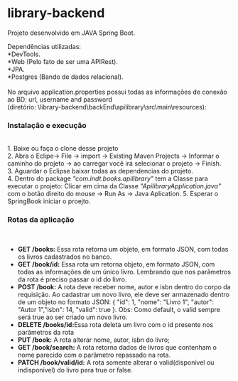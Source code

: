 # library-backend

Projeto desenvolvido em JAVA Spring Boot.

Dependências utilizadas:<br />
 *DevTools.<br />
 *Web (Pelo fato de ser uma APIRest).<br />
 *JPA.<br />
 *Postgres (Bando de dados relacional).<br />
<br />
No arquivo application.properties possui todas as informações de conexão ao BD: url, username and password<br />
(diretório: \library-backend\backEnd\apilibrary\src\main\resources): <br />

<h3>Instalação e execução</h3><br />
1. Baixe ou faça o clone desse projeto<br />
2. Abra o Eclipe-> File -> import -> Existing Maven Projects -> Informar o caminho do projeto -> ao carregar você irá selecionar o projeto -> Finish.<br />
3. Aguardar o Eclipse baixar todas as dependencias do projeto.<br />
4. Dentro do package <i>"com.indt.books.apilibrary"</i> tem a Classe para executar o projeto: Clicar em cima da Classe <i>"ApilibraryApplication.java"</i> com o botão direito do mouse -> Run As -> Java Aplication.
5. Esperar o SpringBook iniciar o proejto.

<h3>Rotas da aplicação</h3><br />
<ul>
  <li>
    <strong>GET /books:</strong> Essa rota retorna um objeto, em formato JSON, com todas os livros cadastrados no banco.
  </li>
  <li>
    <strong>GET /book/id:</strong> Essa rota um retorna objeto, em formato JSON, com todas as informações de um único livro. Lembrando que nos parâmetros da rota é preciso passar o id do livro.
  </li>
  <li>
    <strong>POST /book:</strong> A rota deve receber nome, autor e isbn dentro do corpo da requisição. Ao cadastrar um novo livro, ele deve ser armazenado dentro de um objeto no formato JSON:  { "id": 1, "nome": "Livro 1", "autor": "Autor 1","isbn": 14, "valid": true }. Obs: Como default, o valid sempre será true ao ser criado um novo livro.
  </li>
  <li>
    <strong>DELETE /books/id:</strong>Essa rota deleta um livro com o id presente nos parâmetros da rota
  </li>
  <li>
    <strong>PUT /book:</strong> A rota alterar nome, autor, isbn do livro;
  </li>
  <li>
    <strong>GET /book/search:</strong> A rota retorna dados de livros que contenham o nome parecido com o parâmetro repassado na rota.
  </li>
    <li>
    <strong>PATCH /book/valid/id:</strong> A rota somente alterar o valid(disponível ou indisponível) do livro para true or false.
  </li>
 </ul>
